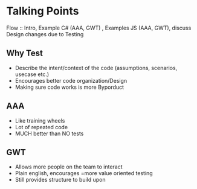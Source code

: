 # Talking Points

Flow :: Intro, Example C# (AAA, GWT) , Examples JS (AAA, GWT), discuss Design changes due to Testing

## Why Test
- Describe the intent/context of the code (assumptions, scenarios, usecase etc.)
- Encourages better code organization/Design
- Making sure code works is more Byporduct

## AAA
 - Like training wheels
 - Lot of repeated code
 - MUCH better than NO tests

## GWT
 - Allows more people on the team to interact
 - Plain english, encourages =more value oriented testing
 - Still provides structure to build upon